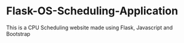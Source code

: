# Flask-OS-Scheduling-Application
This is a CPU Scheduling website made using Flask, Javascript and Bootstrap
